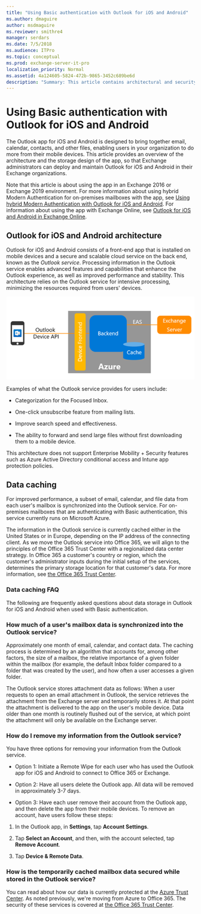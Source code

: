 ```yaml
---
title: "Using Basic authentication with Outlook for iOS and Android"
ms.author: dmaguire
author: msdmaguire
ms.reviewer: smithre4
manager: serdars
ms.date: 7/5/2018
ms.audience: ITPro
ms.topic: conceptual
ms.prod: exchange-server-it-pro
localization_priority: Normal
ms.assetid: 4a124605-5824-472b-9865-3452c689be6d
description: "Summary: This article contains architectural and security information for administrators about Outlook for iOS and Android in an Exchange Server 2016 or Exchange Server 2019 on-premises environment when the app uses Basic authentication."
---
```


# Using Basic authentication with Outlook for iOS and Android

The Outlook app for iOS and Android is designed to bring together email, calendar, contacts, and other files, enabling users in your organization to do more from their mobile devices. This article provides an overview of the architecture and the storage design of the app, so that Exchange administrators can deploy and maintain Outlook for iOS and Android in their Exchange organizations.
  
Note that this article is about using the app in an Exchange 2016 or Exchange 2019 environment. For more information about using hybrid Modern Authentication for on-premises mailboxes with the app, see [Using hybrid Modern Authentication with Outlook for iOS and Android](use-hybrid-modern-auth.md). For information about using the app with Exchange Online, see [Outlook for iOS and Android in Exchange Online](https://go.microsoft.com/fwlink/p/?linkid=845477).
  
## Outlook for iOS and Android architecture

Outlook for iOS and Android consists of a front-end app that is installed on mobile devices and a secure and scalable cloud service on the back end, known as the *Outlook service*. Processing information in the Outlook service enables advanced features and capabilities that enhance the Outlook experience, as well as improved performance and stability. This architecture relies on the Outlook service for intensive processing, minimizing the resources required from users' devices.
  
![Architecture of Basic authentication in Outlook for iOS and Android](../../media/08b57616-7479-4577-b5de-1fc48dd059a1.PNG)
  
Examples of what the Outlook service provides for users include:
  
- Categorization for the Focused Inbox.
    
- One-click unsubscribe feature from mailing lists.
    
- Improve search speed and effectiveness.
    
- The ability to forward and send large files without first downloading them to a mobile device.
    
This architecture does not support Enterprise Mobility + Security features such as Azure Active Directory conditional access and Intune app protection policies.
  
## Data caching

For improved performance, a subset of email, calendar, and file data from each user's mailbox is synchronized into the Outlook service. For on-premises mailboxes that are authenticating with Basic authentication, this service currently runs on Microsoft Azure.
  
The information in the Outlook service is currently cached either in the United States or in Europe, depending on the IP address of the connecting client. As we move the Outlook service into Office 365, we will align to the principles of the Office 365 Trust Center with a regionalized data center strategy. In Office 365 a customer's country or region, which the customer's administrator inputs during the initial setup of the services, determines the primary storage location for that customer's data. For more information, see [the Office 365 Trust Center](https://go.microsoft.com/fwlink/p/?LinkId=525776).
  
### Data caching FAQ

The following are frequently asked questions about data storage in Outlook for iOS and Android when used with Basic authentication.
  
### How much of a user's mailbox data is synchronized into the Outlook service?

Approximately one month of email, calendar, and contact data. The caching process is determined by an algorithm that accounts for, among other factors, the size of a mailbox, the relative importance of a given folder within the mailbox (for example, the default Inbox folder compared to a folder that was created by the user), and how often a user accesses a given folder.
  
The Outlook service stores attachment data as follows: When a user requests to open an email attachment in Outlook, the service retrieves the attachment from the Exchange server and temporarily stores it. At that point the attachment is delivered to the app on the user's mobile device. Data older than one month is routinely flushed out of the service, at which point the attachment will only be available on the Exchange server.
  
### How do I remove my information from the Outlook service?

You have three options for removing your information from the Outlook service.
  
- Option 1: Initiate a Remote Wipe for each user who has used the Outlook app for iOS and Android to connect to Office 365 or Exchange.
    
- Option 2: Have all users delete the Outlook app. All data will be removed in approximately 3-7 days.
    
- Option 3: Have each user remove their account from the Outlook app, and then delete the app from their mobile devices. To remove an account, have users follow these steps:
    
1. In the Outlook app, in **Settings**, tap **Account Settings**.
    
2. Tap **Select an Account**, and then, with the account selected, tap **Remove Account**.
    
3. Tap **Device & Remote Data**.
    
### How is the temporarily cached mailbox data secured while stored in the Outlook service?

You can read about how our data is currently protected at the [Azure Trust Center](https://azure.microsoft.com/support/trust-center/). As noted previously, we're moving from Azure to Office 365. The security of these services is covered at [the Office 365 Trust Center](https://go.microsoft.com/fwlink/p/?LinkId=525776).
  

